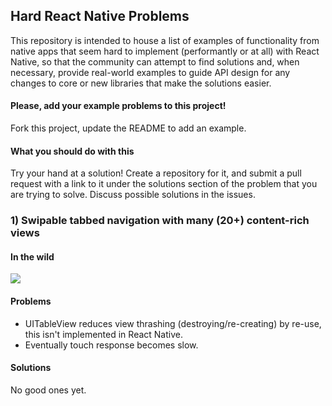 ## Hard React Native Problems

This repository is intended to house a list of examples of functionality
from native apps that seem hard to implement (performantly or at all)
with React Native, so that the community can attempt to find solutions
and, when necessary, provide real-world examples to guide API design for
any changes to core or new libraries that make the solutions easier.

#### Please, add your example problems to this project!

Fork this project, update the README to add an example.


#### What you should do with this

Try your hand at a solution! Create a repository for it, and submit a
pull request with a link to it under the solutions section of the
problem that you are trying to solve. Discuss possible solutions in the
issues.

### 1) Swipable tabbed navigation with many (20+) content-rich views

#### In the wild

![](http://url.brentvatne.ca/18j8x.gif)

#### Problems

- UITableView reduces view thrashing (destroying/re-creating) by re-use,
this isn't implemented in React Native.
- Eventually touch response becomes slow.

#### Solutions

No good ones yet.
